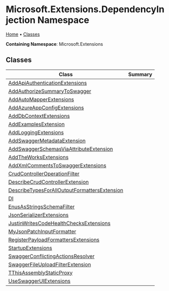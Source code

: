 # Microsoft\.Extensions\.DependencyInjection Namespace

[Home](../README.md) &#x2022; [Classes](#classes)

**Containing Namespace**: Microsoft\.Extensions

## Classes

| Class | Summary |
| ----- | ------- |
| [AddApiAuthenticationExtensions](AddApiAuthenticationExtensions/README.md) | |
| [AddAuthorizeSummaryToSwagger](AddAuthorizeSummaryToSwagger/README.md) | |
| [AddAutoMapperExtensions](AddAutoMapperExtensions/README.md) | |
| [AddAzureAppConfigExtensions](AddAzureAppConfigExtensions/README.md) | |
| [AddDbContextExtensions](AddDbContextExtensions/README.md) | |
| [AddExamplesExtension](AddExamplesExtension/README.md) | |
| [AddLoggingExtensions](AddLoggingExtensions/README.md) | |
| [AddSwaggerMetadataExtension](AddSwaggerMetadataExtension/README.md) | |
| [AddSwaggerSchemasViaAttributeExtension](AddSwaggerSchemasViaAttributeExtension/README.md) | |
| [AddTheWorksExtensions](AddTheWorksExtensions/README.md) | |
| [AddXmlCommentsToSwaggerExtensions](AddXmlCommentsToSwaggerExtensions/README.md) | |
| [CrudControllerOperationFilter](CrudControllerOperationFilter/README.md) | |
| [DescribeCrudControllerExtension](DescribeCrudControllerExtension/README.md) | |
| [DescribeTypesForAllOutputFormattersExtension](DescribeTypesForAllOutputFormattersExtension/README.md) | |
| [DI](DI/README.md) | |
| [EnusAsStringsSchemaFilter](EnusAsStringsSchemaFilter/README.md) | |
| [JsonSerializerExtensions](JsonSerializerExtensions/README.md) | |
| [JustinWritesCodeHealthChecksExtensions](JustinWritesCodeHealthChecksExtensions/README.md) | |
| [MyJsonPatchInputFormatter](MyJsonPatchInputFormatter/README.md) | |
| [RegisterPayloadFormattersExtensions](RegisterPayloadFormattersExtensions/README.md) | |
| [StartupExtensions](StartupExtensions/README.md) | |
| [SwaggerConflictingActionsResolver](SwaggerConflictingActionsResolver/README.md) | |
| [SwaggerFileUploadFilterExtension](SwaggerFileUploadFilterExtension/README.md) | |
| [TThisAssemblyStaticProxy](TThisAssemblyStaticProxy/README.md) | |
| [UseSwaggerUIExtensions](UseSwaggerUIExtensions/README.md) | |

